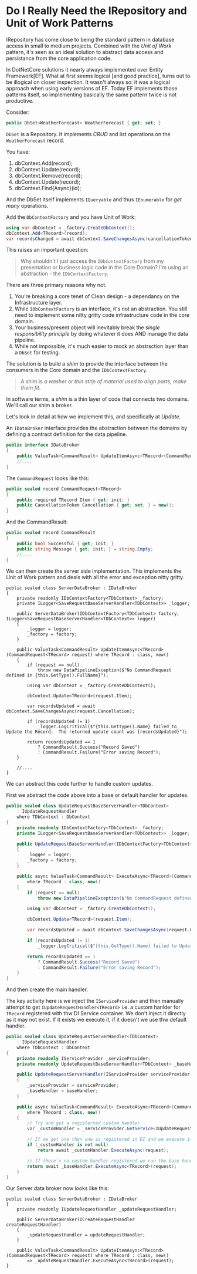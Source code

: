 # Do I Really Need the IRepository and Unit of Work Patterns

IRepository has come close to being the standard pattern in database access in small to medium projects.  Combined with the *Unit of Work* pattern, it's seen as an ideal solution to abstract data access and persistance from the core application code.

In DotNetCore solutions it nearly always implemented over Entity Framework[EF].  What at first seems logical [and good practice], turns out to be illogical on closer inspection.  It wasn't always so: it was a logical approach when using early versions of EF.  Today EF implements those patterns itself, so implementing basically the same pattern twice is not productive.

Consider:

```csharp
public DbSet<WeatherForecast> WeatherForecast { get; set; }
```

`DbSet` is a Repository.  It implements *CRUD* and list operations on the `WeatherForecast` record.

You have:

1. dbContext.Add<TRecord>(record);
1. dbContext.Update<TRecord>(record);
1. dbContext.Remove<TRecord>(record);
1. dbContext.Update<TRecord>(record);
1. dbContext.Find{Async}<TRecord>(id);

And the DbSet itself implements `IQueryable` and thus `IEnumerable` for *get many* operations.

Add the `DbContextFactory` and you have Unit of Work:

```csharp
using var dbContext = _factory.CreateDbContext();
dbContext.Add<TRecord>(record);
var recordsChanged = await dbContext.SaveChangesAsync(cancellationToken);
```

This raises an important question:

> Why shouldn't I just access the `IDbContextFactory` from my presentation or business logic code in the Core Domain?  I'm using an abstraction - the `IDbContextFactory`.

There are three primary reasons why not.

1. You're breaking a core tenet of Clean design - a dependancy on the Infrastructure layer.
2. While `IDbContextFactory` is an interface, it's not an abstraction.  You still need to implement some nitty gritty code infrastructure code in the core domain.
3. Your business/present object will inevitably break the *single responsibility principle* by doing whatever it does AND manage the data pipeline.
4.  While not impossible, it's much easier to mock an abstrsction layer than a `DbSet` for testing.

The solution is to build a *shim* to provide the interface between the consumers in the Core domain and the `IDbContextFactory`. 

> A shim is *a washer or thin strip of material used to align parts, make them fit.* 

In software terms, a *shim* is a thin layer of code that connects two domains.  We'll call our shim a broker.

Let's look in detail at how we implement this, and specifically at *Update*.

An `IDataBroker` interface provides the abstraction between the domains by defining a contract definition for the data pipeline.

```csharp
public interface IDataBroker
{
    public ValueTask<CommandResult> UpdateItemAsync<TRecord>(CommandRequest<TRecord> request) where TRecord : class, new();
    //....
}
```

The `CommandRequest` looks like this:

```csharp
public sealed record CommandRequest<TRecord>
{
    public required TRecord Item { get; init; }
    public CancellationToken Cancellation { get; set; } = new();
}
```

And the CommandResult:

```csharp
public sealed record CommandResult
{
    public bool Successful { get; init; }
    public string Message { get; init; } = string.Empty;
    //....
}
```

We can then create the server side implementation.  This implements the Unit of Work pattern and deals with all the error and exception nitty gritty.

```
public sealed class ServerDataBroker : IDataBroker
{
    private readonly IDbContextFactory<TDbContext> _factory;
    private ILogger<SaveRequestBaseServerHandler<TDbContext>> _logger;

    public ServerDataBroker(IDbContextFactory<TDbContext> factory, ILogger<SaveRequestBaseServerHandler<TDbContext>> logger)
    {
        _logger = logger;
        _factory = factory;
    }

    public ValueTask<CommandResult> UpdateItemAsync<TRecord>(CommandRequest<TRecord> request) where TRecord : class, new()
    {
        if (request == null)
            throw new DataPipelineException($"No CommandRequest defined in {this.GetType().FullName}");

        using var dbContext = _factory.CreateDbContext();

        dbContext.Update<TRecord>(request.Item);

        var recordsUpdated = await dbContext.SaveChangesAsync(request.Cancellation);

        if (recordsUpdated != 1)
            _logger.LogCritical($"{this.GetType().Name} failed to Update the Record.  The returned update count was {recordsUpdated}");

        return recordsUpdated == 1
            ? CommandResult.Success("Record Saved")
            : CommandResult.Failure("Error saving Record");
    }

    //....
}
```

We can abstract this code further to handle custom updates.

First we abstract the code above into a base or default handler for updates.


```csharp
public sealed class UpdateRequestBaseServerHandler<TDbContext>
    : IUpdateRequestHandler
    where TDbContext : DbContext
{
    private readonly IDbContextFactory<TDbContext> _factory;
    private ILogger<SaveRequestBaseServerHandler<TDbContext>> _logger;

    public UpdateRequestBaseServerHandler(IDbContextFactory<TDbContext> factory, ILogger<SaveRequestBaseServerHandler<TDbContext>> logger)
    {
        _logger = logger;
        _factory = factory;
    }

    public async ValueTask<CommandResult> ExecuteAsync<TRecord>(CommandRequest<TRecord> request)
        where TRecord : class, new()
    {
        if (request == null)
            throw new DataPipelineException($"No CommandRequest defined in {this.GetType().FullName}");

        using var dbContext = _factory.CreateDbContext();

        dbContext.Update<TRecord>(request.Item);

        var recordsUpdated = await dbContext.SaveChangesAsync(request.Cancellation);

        if (recordsUpdated != 1)
            _logger.LogCritical($"{this.GetType().Name} failed to Update the Record.  The returned update count was {recordsUpdated}");

        return recordsUpdated == 1
            ? CommandResult.Success("Record Saved")
            : CommandResult.Failure("Error saving Record");
    }
}
```

And then create the main handler.

The key activity here is we inject the `IServiceProvider` and then manually attempt to get `IUpdateRequestHandler<TRecord>` i.e. a custom hanlder for `TRecord` registered with thw DI Service container.  We don't inject it directly as it may not exist.  If it exists we execute it, if it doesn't we use thw default handler.  

```csharp
public sealed class UpdateRequestServerHandler<TDbContext>
    : IUpdateRequestHandler
    where TDbContext : DbContext
{
    private readonly IServiceProvider _serviceProvider;
    private readonly UpdateRequestBaseServerHandler<TDbContext> _baseHandler;

    public UpdateRequestServerHandler(IServiceProvider serviceProvider, UpdateRequestBaseServerHandler<TDbContext> baseHandler)
    {
        _serviceProvider = serviceProvider;
        _baseHandler = baseHandler;
    }

    public async ValueTask<CommandResult> ExecuteAsync<TRecord>(CommandRequest<TRecord> request)
        where TRecord : class, new()
    {
        // Try and get a registerted custom handler
        var _customHandler = _serviceProvider.GetService<IUpdateRequestHandler<TRecord>>();

        // If we get one then one is registered in DI and we execute it
        if (_customHandler is not null)
            return await _customHandler.ExecuteAsync(request);

        // If there's no custom handler registered we run the base handler
        return await _baseHandler.ExecuteAsync<TRecord>(request);
    }
}
```

Our Server data broker now looks like this:

```
public sealed class ServerDataBroker : IDataBroker
{
    private readonly IUpdateRequestHandler _updateRequestHandler;
 
    public ServerDataBroker(ICreateRequestHandler createRequestHandler)
    {
        _updateRequestHandler = updateRequestHandler;
    }

    public ValueTask<CommandResult> UpdateItemAsync<TRecord>(CommandRequest<TRecord> request) where TRecord : class, new()
        => _updateRequestHandler.ExecuteAsync<TRecord>(request);
}
```
